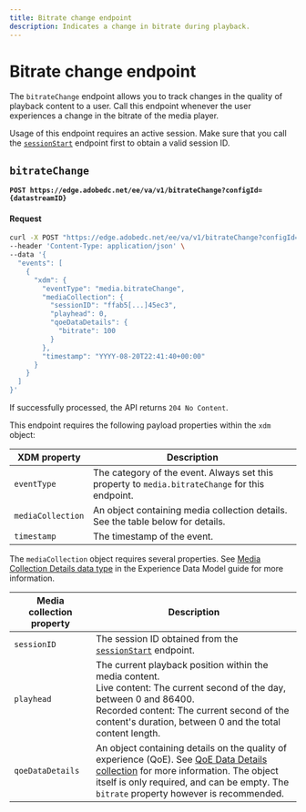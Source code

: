 ```yaml
---
title: Bitrate change endpoint
description: Indicates a change in bitrate during playback.
---
```

# Bitrate change endpoint

The `bitrateChange` endpoint allows you to track changes in the quality of playback content to a user. Call this endpoint whenever the user experiences a change in the bitrate of the media player.

Usage of this endpoint requires an active session. Make sure that you call the [`sessionStart`](sessions.md#sessionstart) endpoint first to obtain a valid session ID.

## `bitrateChange`

**`POST https://edge.adobedc.net/ee/va/v1/bitrateChange?configId={datastreamID}`**

<CodeBlock slots="heading, code" repeat="1" languages="CURL"/>

#### Request

```sh
curl -X POST "https://edge.adobedc.net/ee/va/v1/bitrateChange?configId={datastreamID}" \
--header 'Content-Type: application/json' \
--data '{
  "events": [
    {
      "xdm": {
        "eventType": "media.bitrateChange",
        "mediaCollection": {
          "sessionID": "ffab5[...]45ec3",
          "playhead": 0,
          "qoeDataDetails": {
            "bitrate": 100
          }
        },
        "timestamp": "YYYY-08-20T22:41:40+00:00"
      }
    }
  ]
}'
```

If successfully processed, the API returns `204 No Content`.

This endpoint requires the following payload properties within the `xdm` object:

| XDM property | Description |
| --- | --- |
| `eventType` | The category of the event. Always set this property to `media.bitrateChange` for this endpoint. |
| `mediaCollection` | An object containing media collection details. See the table below for details. |
| `timestamp` | The timestamp of the event. |

The `mediaCollection` object requires several properties. See [Media Collection Details data type](https://experienceleague.adobe.com/en/docs/experience-platform/xdm/data-types/media-collection-details) in the Experience Data Model guide for more information.

| Media collection property | Description |
| --- | --- |
| `sessionID` | The session ID obtained from the [`sessionStart`](sessions.md#sessionstart) endpoint. |
| `playhead` | The current playback position within the media content.<br/>Live content: The current second of the day, between 0 and 86400.<br/>Recorded content: The current second of the content's duration, between 0 and the total content length. |
| `qoeDataDetails` | An object containing details on the quality of experience (QoE). See [QoE Data Details collection](https://experienceleague.adobe.com/en/docs/experience-platform/xdm/data-types/qoe-data-details-collection) for more information. The object itself is only required, and can be empty. The `bitrate` property however is recommended. |
